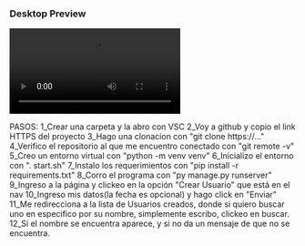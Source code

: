 ### Desktop Preview
![Navegacion de la pagina](/media/video%20explicativo/Home%20-%20Brave%202022-11-08%2016-12-07.mp4)

PASOS:
1_Crear una carpeta y la abro con VSC
2_Voy a github y copio el link HTTPS del proyecto
3_Hago una clonacion con "git clone https://..."
4_Verifico el repositorio al que me encuentro conectado con "git remote -v"
5_Creo un entorno virtual con "python -m venv venv"
6_Inicializo el entorno con ". start.sh"
7_Instalo los requerimientos con "pip install -r requirements.txt"
8_Corro el programa con "py manage.py runserver"
9_Ingreso a la página y clickeo en la opción "Crear Usuario" que está en el nav
10_Ingreso mis datos(la fecha es opcional) y hago click en "Enviar"
11_Me redirecciona a la lista de Usuarios creados, donde si quiero buscar uno en especifico por su nombre, simplemente escribo, clickeo en buscar. 
12_Si el nombre se encuentra aparece, y si no da un mensaje de que no se encuentra.
